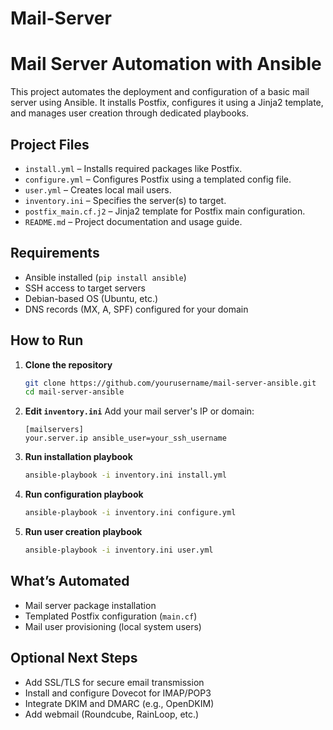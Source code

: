 # Mail-Server

# Mail Server Automation with Ansible

This project automates the deployment and configuration of a basic mail server using Ansible. It installs Postfix, configures it using a Jinja2 template, and manages user creation through dedicated playbooks.

## Project Files

- `install.yml` – Installs required packages like Postfix.
- `configure.yml` – Configures Postfix using a templated config file.
- `user.yml` – Creates local mail users.
- `inventory.ini` – Specifies the server(s) to target.
- `postfix_main.cf.j2` – Jinja2 template for Postfix main configuration.
- `README.md` – Project documentation and usage guide.

## Requirements

- Ansible installed (`pip install ansible`)
- SSH access to target servers
- Debian-based OS (Ubuntu, etc.)
- DNS records (MX, A, SPF) configured for your domain

## How to Run

1. **Clone the repository**
   ```bash
   git clone https://github.com/yourusername/mail-server-ansible.git
   cd mail-server-ansible
   ```

2. **Edit `inventory.ini`**
   Add your mail server's IP or domain:
   ```
   [mailservers]
   your.server.ip ansible_user=your_ssh_username
   ```

3. **Run installation playbook**
   ```bash
   ansible-playbook -i inventory.ini install.yml
   ```

4. **Run configuration playbook**
   ```bash
   ansible-playbook -i inventory.ini configure.yml
   ```

5. **Run user creation playbook**
   ```bash
   ansible-playbook -i inventory.ini user.yml
   ```

## What’s Automated

- Mail server package installation
- Templated Postfix configuration (`main.cf`)
- Mail user provisioning (local system users)

## Optional Next Steps

- Add SSL/TLS for secure email transmission
- Install and configure Dovecot for IMAP/POP3
- Integrate DKIM and DMARC (e.g., OpenDKIM)
- Add webmail (Roundcube, RainLoop, etc.)
